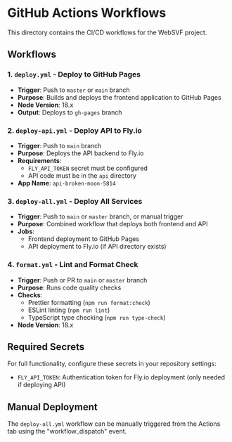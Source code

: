 # GitHub Actions Workflows

This directory contains the CI/CD workflows for the WebSVF project.

## Workflows

### 1. `deploy.yml` - Deploy to GitHub Pages
- **Trigger**: Push to `master` or `main` branch
- **Purpose**: Builds and deploys the frontend application to GitHub Pages
- **Node Version**: 18.x
- **Output**: Deploys to `gh-pages` branch

### 2. `deploy-api.yml` - Deploy API to Fly.io
- **Trigger**: Push to `main` branch
- **Purpose**: Deploys the API backend to Fly.io
- **Requirements**: 
  - `FLY_API_TOKEN` secret must be configured
  - API code must be in the `api` directory
- **App Name**: `api-broken-moon-5814`

### 3. `deploy-all.yml` - Deploy All Services
- **Trigger**: Push to `main` or `master` branch, or manual trigger
- **Purpose**: Combined workflow that deploys both frontend and API
- **Jobs**:
  - Frontend deployment to GitHub Pages
  - API deployment to Fly.io (if API directory exists)

### 4. `format.yml` - Lint and Format Check
- **Trigger**: Push or PR to `main` or `master` branch
- **Purpose**: Runs code quality checks
- **Checks**:
  - Prettier formatting (`npm run format:check`)
  - ESLint linting (`npm run lint`)
  - TypeScript type checking (`npm run type-check`)
- **Node Version**: 18.x

## Required Secrets

For full functionality, configure these secrets in your repository settings:

- `FLY_API_TOKEN`: Authentication token for Fly.io deployment (only needed if deploying API)

## Manual Deployment

The `deploy-all.yml` workflow can be manually triggered from the Actions tab using the "workflow_dispatch" event.
